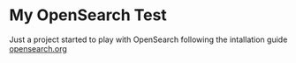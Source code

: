 # My OpenSearch Test

Just a project started to play with OpenSearch following the intallation guide [opensearch.org](https://opensearch.org/docs/latest/install-and-configure/install-opensearch/docker/)